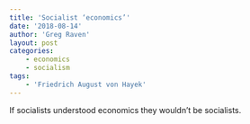 ```yaml
---
title: 'Socialist ‘economics’'
date: '2018-08-14'
author: 'Greg Raven'
layout: post
categories:
    - economics
    - socialism
tags:
    - 'Friedrich August von Hayek'
---
```


If socialists understood economics they wouldn’t be socialists.